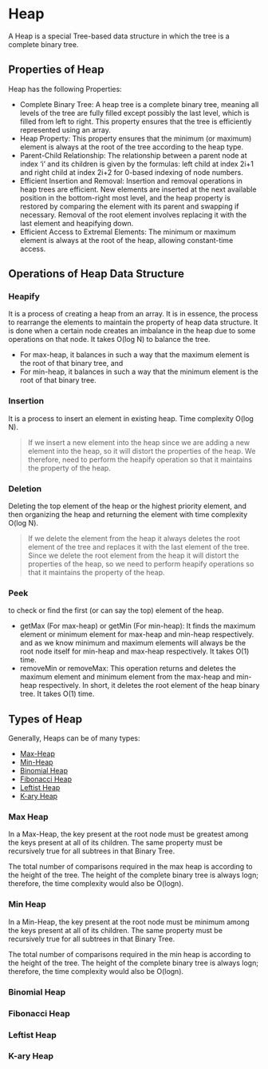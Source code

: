 # Heap

A Heap is a special Tree-based data structure in which the tree is a complete binary tree.

## Properties of Heap

Heap has the following Properties:

* Complete Binary Tree: A heap tree is a complete binary tree, meaning all levels of the tree are fully filled except possibly the last level, which is filled from left to right. This property ensures that the tree is efficiently represented using an array.
* Heap Property: This property ensures that the minimum (or maximum) element is always at the root of the tree according to the heap type.
* Parent-Child Relationship: The relationship between a parent node at index ‘i’ and its children is given by the formulas: left child at index 2i+1 and right child at index 2i+2 for 0-based indexing of node numbers.
* Efficient Insertion and Removal: Insertion and removal operations in heap trees are efficient. New elements are inserted at the next available position in the bottom-right most level, and the heap property is restored by comparing the element with its parent and swapping if necessary. Removal of the root element involves replacing it with the last element and heapifying down.
* Efficient Access to Extremal Elements: The minimum or maximum element is always at the root of the heap, allowing constant-time access.

## Operations of Heap Data Structure

### Heapify

It is a process of creating a heap from an array. It is in essence, the process to rearrange the elements to maintain the property of heap data structure. It is done when a certain node creates an imbalance in the heap due to some operations on that node. It takes O(log N) to balance the tree.

* For max-heap, it balances in such a way that the maximum element is the root of that binary tree, and
* For min-heap, it balances in such a way that the minimum element is the root of that binary tree.

### Insertion

It is a process to insert an element in existing heap. Time complexity O(log N).

> If we insert a new element into the heap since we are adding a new element into the heap, so it will distort the properties of the heap. We therefore, need to perform the heapify operation so that it maintains the property of the heap.

### Deletion

Deleting the top element of the heap or the highest priority element, and then organizing the heap and returning the element with time complexity O(log N).

> If we delete the element from the heap it always deletes the root element of the tree and replaces it with the last element of the tree. Since we delete the root element from the heap it will distort the properties of the heap, so we need to perform heapify operations so that it maintains the property of the heap. 

### Peek

to check or find the first (or can say the top) element of the heap.

* getMax (For max-heap) or getMin (For min-heap): It finds the maximum element or minimum element for max-heap and min-heap respectively. and as we know minimum and maximum elements will always be the root node itself for min-heap and max-heap respectively. It takes O(1) time.
* removeMin or removeMax: This operation returns and deletes the maximum element and minimum element from the max-heap and min-heap respectively. In short, it deletes the root element of the heap binary tree. It takes O(1) time.

## Types of Heap

Generally, Heaps can be of many types:

* [Max-Heap](#max-heap)
* [Min-Heap](#min-heap)
* [Binomial Heap](https://www.geeksforgeeks.org/binomial-heap-2/)
* [Fibonacci Heap](https://www.geeksforgeeks.org/fibonacci-heap-set-1-introduction/)
* [Leftist Heap](https://www.geeksforgeeks.org/leftist-tree-leftist-heap/)
* [K-ary Heap](https://www.geeksforgeeks.org/k-ary-heap/?ref=lbp)

### Max Heap

In a Max-Heap, the key present at the root node must be greatest among the keys present at all of its children. The same property must be recursively true for all subtrees in that Binary Tree.

The total number of comparisons required in the max heap is according to the height of the tree. The height of the complete binary tree is always logn; therefore, the time complexity would also be O(logn).

### Min Heap

In a Min-Heap, the key present at the root node must be minimum among the keys present at all of its children. The same property must be recursively true for all subtrees in that Binary Tree.

The total number of comparisons required in the min heap is according to the height of the tree. The height of the complete binary tree is always logn; therefore, the time complexity would also be O(logn).

### Binomial Heap

### Fibonacci Heap

### Leftist Heap

### K-ary Heap

